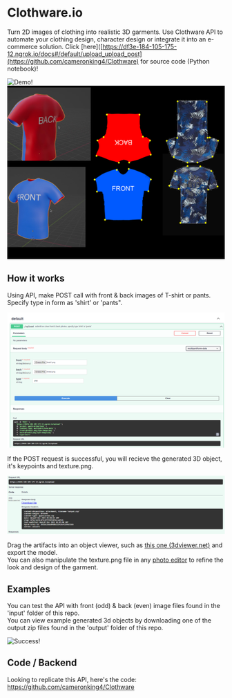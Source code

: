 # Clothware.io
Turn 2D images of clothing into realistic 3D garments. Use Clothware API to automate your clothing design, character design or integrate it into an e-commerce solution. Click [here]([https://df3e-184-105-175-12.ngrok.io/docs#/default/upload_upload_post](https://github.com/cameronking4/Clothware) for source code (Python notebook)!

![Demo!](/demopants.gif "Example of generated 3D AMIRI pants")<br>
![Demo!](/keypoints.png "Keypoint mapping texture onto 3d tshirt")<br>

## How it works 

Using API, make POST call with front & back images of T-shirt or pants. Specify type in form as 'shirt' or 'pants". <br>

![Clothware API!](/sc1.png "Make POST call with input form data")<br>

If the POST request is successful, you will recieve the generated 3D object, it's keypoints and texture.png. <br>

![Generate 3D Object!](/sc2.png "Get 3D object and texture")<br>

Drag the artifacts into an object viewer, such as [this one (3dviewer.net)](https://3dviewer.net/) and export the model. <br>
You can also manipulate the texture.png file in any [photo editor](https://pixlr.com) to refine the look and design of the garment.

## Examples

You can test the API with front (odd) & back (even) image files found in the 'input' folder of this repo. <br>
You can view example generated 3d objects by downloading one of the output zip files found in the 'output' folder of this repo.

![Success!](/demo.gif "Make use of 3d artifacts")<br>

## Code / Backend 
Looking to replicate this API, here's the code:
https://github.com/cameronking4/Clothware
